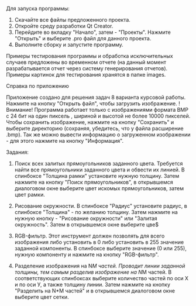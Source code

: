Для запуска программы:

1. Скачайте все файлы предложенного проекта.
2. Откройте среду разработки  Qt Creator.
3. Перейдите во вкладку "Начало", затем - "Проекты". Нажмите "Открыть" и выберите .pro файл для данного проекта.
3. Выполните сборку и запустите программу.

Примеры тестирования программы и обработка исключительных случаев предложены во временном отчете (на данный момент разрабатывается отчет через систему генерирования отчетов).
Примеры картинок для тестирования хранятся в папке images. 

Справка по приложению

Приложение создано для решения задач 8 варианта курсовой работы.
Нажмите на кнопку "Открыть файл", чтобы загрузить изображение.
!Внимание! Программа работает только с изображениями формата BMP с 24 бит на один пиксель , шириной и высотой не более 10000 пикселей.
Чтобы сохранить изображение, нажмите на кнопку "Сохранить" и выберите директорию (сохраняя, убедитесь, что у файла расширение .bmp).
Так же можно вывести информацию о загруженном изображении - для этого нажмите на кнопку "Информация".

Задания:
1) Поиск всех залитых прямоугольников заданного цвета. Требуется найти все прямоугольники заданного цвета и обвести их линией.
В спинбоксе "Толщина рамки" установите нужную толщину. Затем нажмите на кнопку "Поиск прямоугольников", в открывшемся диалоговом окне выберите цвет искомых прямоугольников, затем цвет рамки.

2) Рисование окружности.
В спинбоксе "Радиус" установите радиус, в спинбоксе "Толщина" - по желанию толщину. Затем нажмите на нужную кнопку - "Рисование окружности" или "Залитая окружность". Затем в открывшемся окне выберите цве$

3) RGB-фильтр. Этот инструмент должен позволять для всего изображения либо установить в 0 либо установить в 255 значение заданной компоненты.
В спинбоксе выберите значение (0 или 255), нужную компоненту и нажмите на кнопку "RGB-фильтр".

4) Разделение изображения на N*M частей. Проводит линии заданной толщины, тем самым разделив изображение на N*M частей.
В соответствующих спинбоксах выберите количество частей по оси Х и по оси У, а также толщину линии. Затем нажмите на кнопку "Разделить на N*M частей" и в открывшемся диалоговом окне выберите цвет сетки.


